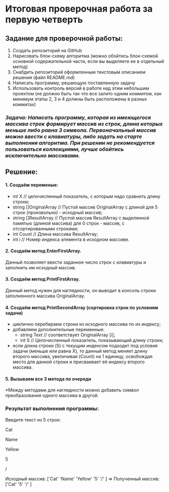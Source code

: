 # Итоговая проверочная работа за первую четверть

## Задание для проверочной работы:

1. Создать репозиторий на GitHub
2. Нарисовать блок-схему алгоритма (можно обойтись блок-схемой основной содержательной части, если вы выделяете ее в отдельный метод)
3. Снабдить репозиторий оформленным текстовым описанием решения (файл README.md)
4. Написать программу, решающую поставленную задачу
5. Использовать контроль версий в работе над этим небольшим проектом (не должно быть так что все залито одним коммитом, как минимум этапы 2, 3 и 4 должны быть расположены в разных коммитах)

### *Задача: Написать программу, которая из имеющегося массива строк формирует массив из строк, длина которых меньше либо равна 3 символа. Первоначальный массив можно ввести с клавиатуры, либо задать на старте выполнения алгоритма. При решении не рекомендуется пользоваться коллекциями, лучше обойтись исключительно массивами.*

## Решение:
#### 1. Создаём переменые:
- int X  // целочисленный показатель, с которым надо сравнить длину строки;
- string []OriginalArray  // Пустой массив OriginalArray с длиной для 5 строк (произвольно) - исходный массив;
- string []ResultArray // Пустой массив ResultArray с выделенной памятью (длиной массива) для 0 строк - массив, с отсортированными строками;
- int Count // Длина массива ResultArray;
- int i // Номер индекса элемента в исходном массиве. 
#### 2. Создаём метод EnterFirstArray. 
Данный позволяет ввести заданное число строк с клавиатуры и заполнить им исходный массив.
#### 3. Создаём метод PrintFirstArray.
Данный метод нужен для наглядности, он выводит в консоль строки заполненного массива OriginalArray.  
#### 4. Создаём метод PrintSecondArray (сортировка строк по условиям задачи)
- циклично перебираем строки из исходного массива по их индексу;
- добавляем дополнительные переменные:
  - string Text // соответствует OriginalArray [i];
  - int S // Целочисленный показатель, показывающий длину строки;
- если длина строки (S) с текущим индексом подходит под условия задачи (меньше или равна X), то данный метод меняет длину второго массива, увеличивая (Count) на 1 единицу, освобождая место для данной строки и присваивает её индексу второго массива.

#### 5. Вызываем все 3 метода по очереди

*Между методами для наглядности можно добавить символ преобразования одного массива в другой. 

### Результат выполнения программы:
Введите текст из 5 строк:

Cat

Name

Yellow

5

/


Исходный массив: ['Cat' 'Name' 'Yellow' '5' '/' ] => Полученный массив: ['Cat' '5' '/' ]

